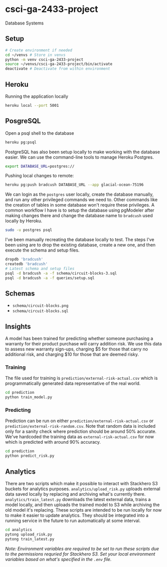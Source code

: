 # csci-ga-2433-project

Database Systems

## Setup

``` sh
# Create environment if needed
cd ~/venvs # Store in venvs
python -m venv csci-ga-2433-project
source ~/venvs/csci-ga-2433-project/bin/activate
deactivate # Deactivate from within environment
```

## Heroku

Running the application locally

``` sh
heroku local --port 5001
```

## PosgreSQL

Open a psql shell to the database

``` sh
heroku pg:psql
```

PostgreSQL has also been setup locally to make working with the database
easier. We can use the command-line tools to manage Heroku Postgres.

``` sh
export DATABASE_URL=postgres://
```

Pushing local changes to remote:

``` sh
heroku pg:push bradcush DATABASE_URL --app glacial-ocean-75196
```

We can login as the `postgres` user locally, create the database manually, and
run any other privileged commands we need to. Other commands like the creation
of tables in some database won't require these privileges. A common workflow I
have is to setup the database using pgModeler after making changes there and
change the database name to `bradcush` used locally by Heroku.

``` sh
sudo -u postgres psql
```

I've been manually recreating the database locally to test. The steps I've been
using are to drop the existing database, create a new one, and then execute the
schema and setup files.

``` sh
dropdb 'bradcush'
createdb 'bradcush'
# Latest schema and setup files
psql -d bradcush -a -f schema/circuit-blocks-3.sql
psql -d bradcush -a -f queries/setup.sql
```

## Schemas

- `schema/circuit-blocks.png`
- `schema/circuit-blocks.sql`

## Insights

A model has been trained for predicting whether someone purchasing a warranty
for their product purchase will carry addition risk. We use this data to assess
new warranty sign-ups, charging $5 for those that carry no additional risk, and
charging $10 for those that are deemed risky.

### Training

The file used for training is `prediction/external-risk-actual.csv` which is
programmatically generated data representative of the real world.

``` sh
cd prediction
python train_model.py
```

### Predicting

Prediction can be run on either `prediction/external-risk-actual.csv` or
`prediction/external-risk-random.csv`. Note that random data is included only
for a sanity check where prediction should be around 50% accurate. We've
hardcoded the training data as `external-risk-actual.csv` for now which is
predicted with around 90% accuracy.

``` sh
cd prediction
python predict_risk.py
```

## Analytics

There are two scripts which make it possible to interact with Stackhero S3
buckets for analytics purposes. `analytics/upload_risk.py` uploads external
data saved locally by replacing and archiving what's currently there.
`analytics/train_latest.py` downloads the latest external data, trains a model
locally, and then uploads the trained model to S3 while archiving the old
model it's replacing. These scripts are intended to be run locally for now to
make it easier to update analytics. They should be integrated into a running
service in the future to run automatically at some interval.

``` sh
cd analytics
pytong upload_risk.py
pytong train_latest.py
```

*Note: Environment variables are required to be set to run these scripts due to
the permissions requried for Stackhero S3. Set your local environment variables
based on what's specified in the `.env` file.*
